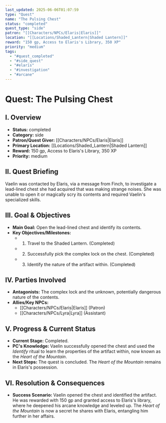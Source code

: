 ```yaml
---
last_updated: 2025-06-06T01:07:59
type: "Quest"
name: "The Pulsing Chest"
status: "completed"
quest_type: "side"
patron: "[[Characters/NPCs/Elaris|Elaris]]"
location: "[[Locations/Shaded_Lantern|Shaded Lantern]]"
reward: "150 gp, Access to Elaris's Library, 350 XP"
priority: "medium"
tags:
  - "#quest_completed"
  - "#side_quest"
  - "#elaris"
  - "#investigation"
  - "#arcane"
---
```

# Quest: The Pulsing Chest

## I. Overview
* **Status:** completed
* **Category:** side
* **Patron/Quest Giver:** [[Characters/NPCs/Elaris|Elaris]]
* **Primary Location:** [[Locations/Shaded_Lantern|Shaded Lantern]]
* **Reward:** 150 gp, Access to Elaris's Library, 350 XP
* **Priority:** medium

## II. Quest Briefing
Vaelin was contacted by Elaris, via a message from Finch, to investigate a lead-lined chest she had acquired that was making strange noises. She was unable to open it or magically scry its contents and required Vaelin's specialized skills.

## III. Goal & Objectives
* **Main Goal:** Open the lead-lined chest and identify its contents.
* **Key Objectives/Milestones:**
    * 1. Travel to the Shaded Lantern. (Completed)
    * 2. Successfully pick the complex lock on the chest. (Completed)
    * 3. Identify the nature of the artifact within. (Completed)

## IV. Parties Involved
* **Antagonists:** The complex lock and the unknown, potentially dangerous nature of the contents.
* **Allies/Key NPCs:**
    * [[Characters/NPCs/Elaris|Elaris]] (Patron)
    * [[Characters/NPCs/Lyra|Lyra]] (Assistant)

## V. Progress & Current Status
* **Current Stage:** Completed.
* **PC's Knowledge:** Vaelin successfully opened the chest and used the *Identify* ritual to learn the properties of the artifact within, now known as the *Heart of the Mountain*.
* **Next Steps:** The quest is concluded. The *Heart of the Mountain* remains in Elaris's possession.

## VI. Resolution & Consequences
* **Success Scenario:** Vaelin opened the chest and identified the artifact. He was rewarded with 150 gp and granted access to Elaris's library, where he deepened his arcane knowledge and leveled up. The *Heart of the Mountain* is now a secret he shares with Elaris, entangling him further in her affairs.